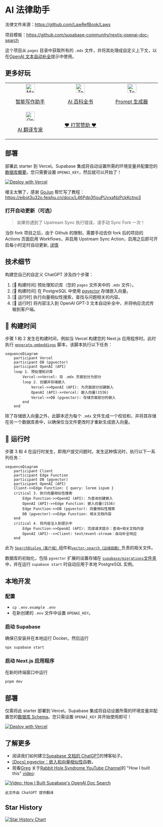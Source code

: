 # AI 法律助手

法律文件来源：https://github.com/LawRefBook/Laws

项目模板：https://github.com/supabase-community/nextjs-openai-doc-search

这个项目从 `pages` 目录中获取所有的 `.mdx` 文件，并将其处理成自定义上下文，以在[OpenAI 文本自动补全](https://platform.openai.com/docs/guides/completion)提示中使用。

## 更多好玩

<table>
  <tr>
    <td width="200px" align="center">
      <a href="https://magickpen.com/?ref=lawcnai" target="_blank">
        <img alt="MagickPen" src="public/MagickPen.png" height="30px" />
        <p>智能写作助手</p>
      </a>
    </td>
   <td width="200px" align="center">
      <a href="https://www.teach-anything.com/?ref=lawcnai" target="_blank">
        <img alt="TeachAnything" src="public/TeachAnything.png" height="30px" />
        <p>AI 百科全书</p>
      </a>
    </td>
    <td width="200px" align="center">
      <a href="https://better.avatarprompt.net/?ref=lawcnai" target="_blank">
        <img alt="TeachAnything" src="public/BetterPrompt.png" height="30px" />
        <p>Prompt 生成器</p>
      </a>
    </td>
  </tr>
  <tr>
   <td width="200px" align="center">
      <a href="https://openl.io/?ref=lawcnai" target="_blank">
        <img alt="OpenL" src="public/OpenL.png" height="30px" />
        <p>AI 翻译专家</p>
      </a>
    </td>
   <td width="200px" align="center">
      <a href="https://afdian.net/a/lvwzhen/plan" target="_blank">
        <p>❤️ 打赏赞助 ❤️ </p>
      </a>
    </td>
    <td width="200px" align="center">
    </td>
  </tr>
</table>

## 部署

部署此 starter 到 Vercel。Supabase 集成将自动设置所需的环境变量并配置您的[数据库概要](./supabase/migrations/20230406025118_init.sql)。您只需要设置 `OPENAI_KEY`，然后就可以开始了！

[![Deploy with Vercel](https://vercel.com/button)](https://vercel.com/new/clone?demo-title=Next.js%20Law%20CN%20AI&demo-description=Template%20for%20building%20your%20own%20law%20cn%20ai%20powered%20by%20Next.js%2C%20OpenAI%2C%20and%20Supabase.&demo-url=https%3A%2F%2Fsupabase.com%2Fdocs&demo-image=%2F%2Fimages.ctfassets.net%2Fe5382hct74si%2F1OntM6THNEUvlUsYy6Bjmf%2F475e39dbc84779538c8ed47c63a37e0e%2Fnextjs_openai_doc_search_og.png&project-name=Next.js%20OpenAI%20Doc%20Search%20Starter&repository-name=law-cn-ai&repository-url=https%3A%2F%2Fgithub.com%2Flvwzhen%2Flaw-cn-ai%2F&from=github&integration-ids=oac_jUduyjQgOyzev1fjrW83NYOv&env=OPENAI_KEY&envDescription=Get%20your%20OpenAI%20API%20key%3A&envLink=https%3A%2F%2Fplatform.openai.com%2Faccount%2Fapi-keys&teamCreateStatus=hidden&external-id=law-cn-ai)

楼主太懒了，感谢 [GoJun](https://github.com/Freelander) 帮忙写了教程：https://eibot3u32o.feishu.cn/docx/L46Pdp3fjouPUvxaNzPckKctno3

### 打开自动更新（可选）

> 如果你遇到了 Upstream Sync 执行错误，请手动 Sync Fork 一次！

当你 fork 项目之后，由于 Github 的限制，需要手动去你 fork 后的项目的 Actions 页面启用 Workflows，并启用 Upstream Sync Action，启用之后即可开启每小时定时自动更新, [详情](./doc/sync.md)

## 技术细节

构建您自己的自定义 ChatGPT 涉及四个步骤：

1. [👷 构建时间] 预处理知识库（您的 `pages` 文件夹中的 `.mdx` 文件）。
2. [👷 构建时间] 在 PostgreSQL 中使用 [pgvector](https://supabase.com/docs/guides/database/extensions/pgvector) 存储嵌入向量。
3. [🏃 运行时] 执行向量相似性搜索，查找与问题相关的内容。
4. [🏃 运行时] 将内容注入到 OpenAI GPT-3 文本自动补全中，并将响应流式传输到客户端。

## 👷 构建时间

步骤 1 和 2 发生在构建时间，例如当 Vercel 构建您的 Next.js 应用程序时。此时执行 [`generate-embeddings`](./lib/generate-embeddings.ts) 脚本，该脚本执行以下任务：

```mermaid
sequenceDiagram
    participant Vercel
    participant DB (pgvector)
    participant OpenAI (API)
    loop 1. 预处理知识库
        Vercel->>Vercel: 将 .mdx 页面划分为部分
        loop 2. 创建并存储嵌入
            Vercel->>OpenAI (API): 为页面部分创建嵌入
            OpenAI (API)->>Vercel: 嵌入向量(1536)
            Vercel->>DB (pgvector): 存储页面部分的嵌入
        end
    end
```

除了存储嵌入向量之外，此脚本还为每个 `.mdx` 文件生成一个校验和，并将其存储在另一个数据库表中，以确保仅当文件更改时才重新生成嵌入向量。

## 🏃 运行时

步骤 3 和 4 在运行时发生，即用户提交问题时。发生这种情况时，执行以下一系列任务：

```mermaid
sequenceDiagram
    participant Client
    participant Edge Function
    participant DB (pgvector)
    participant OpenAI (API)
    Client->>Edge Function: { query: lorem ispum }
    critical 3. 执行向量相似性搜索
        Edge Function->>OpenAI (API): 为查询创建嵌入
        OpenAI (API)->>Edge Function: 嵌入向量(1536)
        Edge Function->>DB (pgvector): 向量相似性搜索
        DB (pgvector)->>Edge Function: 相关文档内容
    end
    critical 4. 将内容注入到提示中
        Edge Function->>OpenAI (API): 完成请求提示：查询+相关文档内容
        OpenAI (API)-->>Client: text/event-stream：自动补全响应
    end
```

此为 [`SearchDialog（客户端）`](./components/SearchDialog.tsx)组件和[`vector-search（边缘函数）`](./pages/api/vector-search.ts)负责的相关文件。

数据库的初始化，包括 `pgvector` 扩展的设置存储在 [`supabase/migrations`文件夹](./supabase/migrations/)中，并在运行 `supabase start` 时自动应用于本地 PostgreSQL 实例。

## 本地开发

### 配置

- `cp .env.example .env`
- 在新创建的 `.env` 文件中设置 `OPENAI_KEY`。

### 启动 Supabase

确保已安装并在本地运行 Docker。然后运行

```bash
npx supabase start
```

### 启动 Next.js 应用程序

在新的终端窗口中运行

```bash
pnpm dev
```

## 部署

仅需将此 starter 部署到 Vercel。Supabase 集成将自动设置所需的环境变量并配置您的[数据库 Schema](./supabase/migrations/20230406025118_init.sql)。您只需设置 `OPENAI_KEY` 并开始使用即可！

[![Deploy with Vercel](https://vercel.com/button)](https://vercel.com/new/clone?demo-title=Next.js%20Law%20CN%20AI&demo-description=Template%20for%20building%20your%20own%20law%20cn%20ai%20powered%20by%20Next.js%2C%20OpenAI%2C%20and%20Supabase.&demo-url=https%3A%2F%2Fsupabase.com%2Fdocs&demo-image=%2F%2Fimages.ctfassets.net%2Fe5382hct74si%2F1OntM6THNEUvlUsYy6Bjmf%2F475e39dbc84779538c8ed47c63a37e0e%2Fnextjs_openai_doc_search_og.png&project-name=Next.js%20OpenAI%20Doc%20Search%20Starter&repository-name=law-cn-ai&repository-url=https%3A%2F%2Fgithub.com%2Flvwzhen%2Flaw-cn-ai%2F&from=github&integration-ids=oac_jUduyjQgOyzev1fjrW83NYOv&env=OPENAI_KEY&envDescription=Get%20your%20OpenAI%20API%20key%3A&envLink=https%3A%2F%2Fplatform.openai.com%2Faccount%2Fapi-keys&teamCreateStatus=hidden&external-id=law-cn-ai)

## 了解更多

- 阅读我们如何建立[Supabase 文档的 ChatGPT](https://supabase.com/blog/chatgpt-supabase-docs)的博客帖子。
- [[Docs] pgvector：嵌入和向量相似性](https://supabase.com/docs/guides/database/extensions/pgvector)函数。
- 观看[Greg](https://twitter.com/ggrdson) 关于[Rabbit Hole Syndrome YouTube Channel](https://www.youtube.com/@RabbitHoleSyndrome)的 "How I built this" [video](https://youtu.be/Yhtjd7yGGGA):

[![Video: How I Built Supabase's OpenAI Doc Search](https://img.youtube.com/vi/Yhtjd7yGGGA/0.jpg)](https://www.youtube.com/watch?v=Yhtjd7yGGGA)

    此文件由 ChatGPT 提供翻译

## Star History

[![Star History Chart](https://api.star-history.com/svg?repos=lvwzhen/law-cn-ai&type=Date)](https://star-history.com/#lvwzhen/law-cn-ai&Date)
